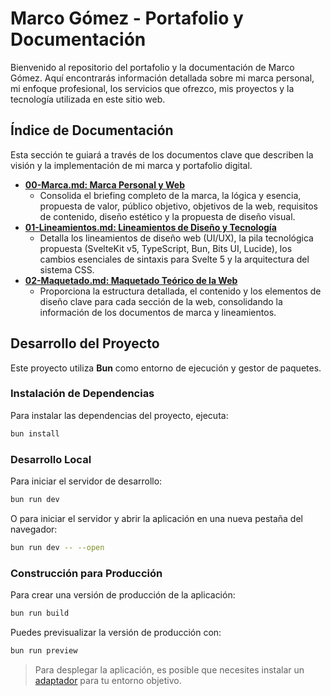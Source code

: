 # Marco Gómez - Portafolio y Documentación

Bienvenido al repositorio del portafolio y la documentación de Marco Gómez. Aquí encontrarás información detallada sobre mi marca personal, mi enfoque profesional, los servicios que ofrezco, mis proyectos y la tecnología utilizada en este sitio web.

## Índice de Documentación

Esta sección te guiará a través de los documentos clave que describen la visión y la implementación de mi marca y portafolio digital.

*   [**00-Marca.md: Marca Personal y Web**](docs/00-Marca.md)
    *   Consolida el briefing completo de la marca, la lógica y esencia, propuesta de valor, público objetivo, objetivos de la web, requisitos de contenido, diseño estético y la propuesta de diseño visual.
*   [**01-Lineamientos.md: Lineamientos de Diseño y Tecnología**](docs/01-Lineamientos.md)
    *   Detalla los lineamientos de diseño web (UI/UX), la pila tecnológica propuesta (SvelteKit v5, TypeScript, Bun, Bits UI, Lucide), los cambios esenciales de sintaxis para Svelte 5 y la arquitectura del sistema CSS.
*   [**02-Maquetado.md: Maquetado Teórico de la Web**](docs/02-Maquetado.md)
    *   Proporciona la estructura detallada, el contenido y los elementos de diseño clave para cada sección de la web, consolidando la información de los documentos de marca y lineamientos.

## Desarrollo del Proyecto

Este proyecto utiliza **Bun** como entorno de ejecución y gestor de paquetes.

### Instalación de Dependencias

Para instalar las dependencias del proyecto, ejecuta:

```sh
bun install
```

### Desarrollo Local

Para iniciar el servidor de desarrollo:

```sh
bun run dev
```

O para iniciar el servidor y abrir la aplicación en una nueva pestaña del navegador:

```sh
bun run dev -- --open
```

### Construcción para Producción

Para crear una versión de producción de la aplicación:

```sh
bun run build
```

Puedes previsualizar la versión de producción con:

```sh
bun run preview
```

> Para desplegar la aplicación, es posible que necesites instalar un [adaptador](https://svelte.dev/docs/kit/adapters) para tu entorno objetivo.
